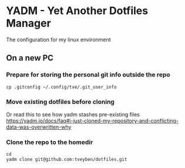 # YADM - Yet Another Dotfiles Manager
The configuration for my linux environment

## On a new PC

### Prepare for storing the personal git info outside the repo
````mkdir ~/.config/tve
cp .gitconfig ~/.config/tve/.git_user_info
````

### Move existing dotfiles before cloning
Or read this to see how yadm stashes pre-existing files  
https://yadm.io/docs/faq#i-just-cloned-my-repository-and-conflicting-data-was-overwritten-why

### Clone the repo to the homedir
````
cd
yadm clone git@github.com:tveyben/dotfiles.git
````
